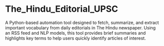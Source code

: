# The_Hindu_Editorial_UPSC
A Python-based automation tool designed to fetch, summarize, and extract important vocabulary from daily editorials in The Hindu newspaper. Using an RSS feed and NLP models, this tool provides brief summaries and highlights key terms to help users quickly identify articles of interest. 
